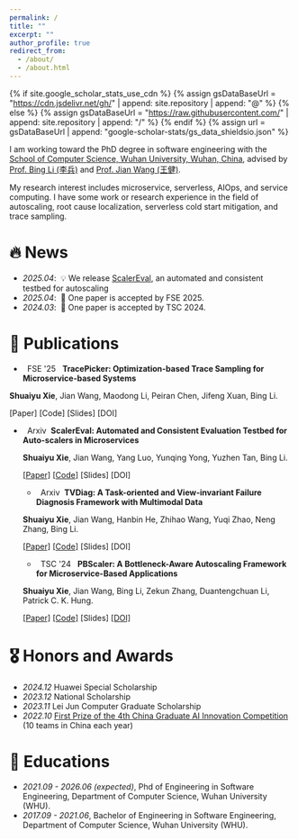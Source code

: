 ```yaml
---
permalink: /
title: ""
excerpt: ""
author_profile: true
redirect_from: 
  - /about/
  - /about.html
---
```


{% if site.google_scholar_stats_use_cdn %}
{% assign gsDataBaseUrl = "https://cdn.jsdelivr.net/gh/" | append: site.repository | append: "@" %}
{% else %}
{% assign gsDataBaseUrl = "https://raw.githubusercontent.com/" | append: site.repository | append: "/" %}
{% endif %}
{% assign url = gsDataBaseUrl | append: "google-scholar-stats/gs_data_shieldsio.json" %}

<span class='anchor' id='about-me'></span>

I am working toward the PhD degree in software engineering with the [School of Computer Science, Wuhan University, Wuhan, China](https://cs.whu.edu.cn/), advised by [Prof. Bing Li (李兵)](https://scholar.google.com.hk/citations?user=TgB8tuYAAAAJ) and [Prof. Jian Wang (王健)](https://dblp.uni-trier.de/pid/39/449-18.html).

<!-- My research interest includes neural machine translation and computer vision. I have published more than 100 papers at the top international AI conferences with total <a href='https://scholar.google.com/citations?user=DhtAFkwAAAAJ'>google scholar citations <strong><span id='total_cit'>260000+</span></strong></a> (You can also use google scholar badge <a href='https://scholar.google.com/citations?user=DhtAFkwAAAAJ'><img src="https://img.shields.io/endpoint?url={{ url | url_encode }}&logo=Google%20Scholar&labelColor=f6f6f6&color=9cf&style=flat&label=citations"></a>). -->
My research interest includes microservice, serverless, AIOps, and service computing. I have some work or research experience in the field of autoscaling, root cause localization, serverless cold start mitigation, and trace sampling.


# 🔥 News
- *2025.04*: &nbsp;💡 We release [ScalerEval](https://arxiv.org/abs/2504.08308), an automated and consistent testbed for autoscaling
- *2025.04*: &nbsp;🎉 One paper is accepted by FSE 2025. 
- *2024.03*: &nbsp;🎉 One paper is accepted by TSC 2024. 

# 📝 Publications 

  - &nbsp; <span class="badge">FSE '25</span> &nbsp;&nbsp;**TracePicker: Optimization-based Trace Sampling for Microservice-based Systems**

  <span style="font-size:14px;"> **Shuaiyu Xie**, Jian Wang, Maodong Li, Peiran Chen, Jifeng Xuan, Bing Li. </span>

  <span style="font-size:14px;">  </span>

  [Paper]
  [Code]
  [Slides]
  [DOI]

- &nbsp; <span class="badge">Arxiv</span> &nbsp;**ScalerEval: Automated and Consistent Evaluation Testbed for Auto-scalers in Microservices**

  <span style="font-size:14px;"> **Shuaiyu Xie**, Jian Wang, Yang Luo, Yunqing Yong, Yuzhen Tan, Bing Li. </span>

  <!-- <span style="font-size:14px;">  </span> -->

  [[Paper]](https://arxiv.org/abs/2504.08308)
  [[Code]](https://github.com/WHU-AISE/ScalerEval)
  [Slides]
  [DOI]


  - &nbsp; <span class="badge">Arxiv</span> &nbsp;**TVDiag: A Task-oriented and View-invariant Failure Diagnosis Framework with Multimodal Data**

  <span style="font-size:14px;"> **Shuaiyu Xie**, Jian Wang, Hanbin He, Zhihao Wang, Yuqi Zhao, Neng Zhang, Bing Li. </span>

  <span style="font-size:14px;">  </span>

  [[Paper]](https://arxiv.org/abs/2407.19711)
  [[Code]](https://github.com/WHU-AISE/TVDiag)
  [Slides]
  [DOI]


  - &nbsp; <span class="badge">TSC '24</span> &nbsp;&nbsp;**PBScaler: A Bottleneck-Aware Autoscaling Framework for Microservice-Based Applications**

  <span style="font-size:14px;"> **Shuaiyu Xie**, Jian Wang, Bing Li, Zekun Zhang, Duantengchuan Li, Patrick C. K. Hung. </span>

  <span style="font-size:14px;">  </span>

  [[Paper]](https://ieeexplore.ieee.org/document/10468626)
  [[Code]](https://github.com/WHU-AISE/PBScaler)
  [Slides]
  [[DOI]](https://doi.org/10.1109/TSC.2024.3376202)

# 🎖 Honors and Awards
- *2024.12* Huawei Special Scholarship 
- *2023.12* National Scholarship
- *2023.11* Lei Jun Computer Graduate Scholarship
- *2022.10* [First Prize of the 4th China Graduate AI Innovation Competition](https://cpipc.acge.org.cn/cw/hp/2c9088a5696cbf370169a3f8101510bd) (10 teams in China each year) 

# 📖 Educations
- *2021.09 - 2026.06 (expected)*, Phd of Engineering in Software Engineering, Department of Computer Science, Wuhan University (WHU).
- *2017.09 - 2021.06*, Bachelor of Engineering in Software Engineering, Department of Computer Science, Wuhan University (WHU). 

<!-- # 💬 Invited Talks
- *2024.09*, Lorem ipsum dolor sit amet, consectetur adipiscing elit. Vivamus ornare aliquet ipsum, ac tempus justo dapibus sit amet.  -->

<!-- # 💻 Internships
- *2019.05 - 2020.02*, [Lorem](https://github.com/), China. -->
